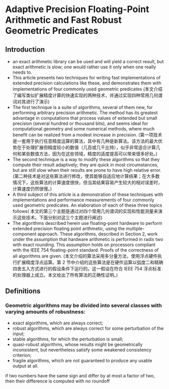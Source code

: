 # Adaptive Precision Floating-Point Arithmetic and Fast Robust Geometric Predicates

## Introduction
* an exact arithmetic library can be used and will yield a correct result, but exact arithmetic is slow; one would rather use it only when one really needs to.
* This article presents two techniques for writing fast implementations of extended precision calculations like these, and demonstrates them with implementations of four commonly used geometric predicates (本文介绍了编写类似扩展精度计算的快速实现的两种技术，并通过实现四种常用几何谓词对其进行了演示)
* The first technique is a suite of algorithms, several of them new, for performing arbitrary precision arithmetic. The method has its greatest advantage in computations that process values of extended but small precision (several hundred or thousand bits), and seems ideal for computational geometry and some numerical methods, where much benefit can be realized from a modest increase in precision.  (第一项技术是一套用于执行任意精度运算的算法，其中有几种是新算法。该方法的最大优势在于处理扩展但精度较小的数值（几百或几千比特），似乎非常适合计算几何和某些数值方法，因为在这些领域，精度的适度提高可以带来很多好处。)
* The second technique is a way to modify these algorithms so that they compute their result adaptively; they are quick in most circumstances, but are still slow when their results are prone to have high relative error. (第二种技术是对这些算法进行修改，使其能够自适应地计算结果；在大多数情况下，这些算法的计算速度很快，但当其结果容易产生较大的相对误差时，计算速度仍然很慢。)
* A third subject of this article is a demonstration of these techniques with implementations and performance measurements of four commonly used geometric predicates. An elaboration of each of these three topics follows( 本文的第三个主题是通过对四个常用几何谓词的实现和性能测量来演示这些技术。下面分别对这三个主题进行阐述)
* The algorithms described herein use floating-point hardware to perform extended precision floating point arithmetic, using the multiple-component approach. These algorithms, described in Section 2, work under the assumption that hardware arithmetic is performed in radix two with exact rounding. This assumption holds on processors compliant with the IEEE 754 floating-point standard. Proofs of the correctness of all algorithms are given. (本文介绍的算法采用多分量方法，使用浮点硬件执行扩展精度浮点运算。第 2 节中介绍的这些算法是在硬件运算以弧度二和精确四舍五入方式进行的假设条件下运行的。这一假设在符合 IEEE 754 浮点标准的处理器上成立。本文给出了所有算法的正确性证明。)


## Definitions
### Geometric algorithms may be divided into several classes with varying amounts of robustness: 
* exact algorithms, which are always correct; 
* robust algorithms, which are always correct for some perturbation of the input; 
* stable algorithms, for which the perturbation is small; 
* quasi-robust algorithms, whose results might be geometrically inconsistent, but nevertheless satisfy some weakened consistency criterion; 
* fragile algorithms, which are not guaranteed to produce any usable output at all. 


if two numbers have the same sign and differ by at most a factor of two, then their difference is computed with no roundoff